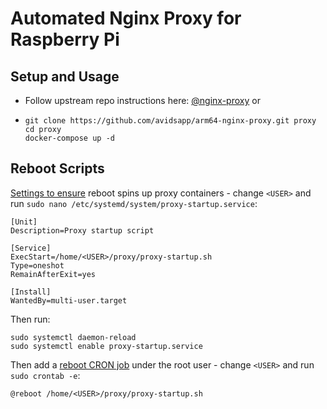 # Automated Nginx Proxy for Raspberry Pi

## Setup and Usage

- Follow upstream repo instructions here: [@nginx-proxy](https://github.com/nginx-proxy/nginx-proxy) or
- ```
  git clone https://github.com/avidsapp/arm64-nginx-proxy.git proxy
  cd proxy
  docker-compose up -d
  ```

## Reboot Scripts

[Settings to ensure](https://askubuntu.com/questions/814/how-to-run-scripts-on-start-up) reboot spins up proxy containers - change `<USER>` and run `sudo nano /etc/systemd/system/proxy-startup.service`:
```
[Unit]
Description=Proxy startup script

[Service]
ExecStart=/home/<USER>/proxy/proxy-startup.sh
Type=oneshot
RemainAfterExit=yes

[Install]
WantedBy=multi-user.target
```
Then run:
```
sudo systemctl daemon-reload
sudo systemctl enable proxy-startup.service
```
Then add a [reboot CRON job](https://askubuntu.com/questions/290099/how-to-run-a-script-during-boot-as-root) under the root user - change `<USER>` and run `sudo crontab -e`:
```
@reboot /home/<USER>/proxy/proxy-startup.sh
```
